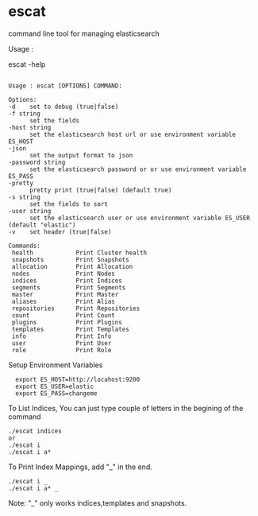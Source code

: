 # escat
command line tool for managing elasticsearch


Usage :

  escat -help
  
  ```

Usage : escat [OPTIONS] COMMAND:

Options:
  -d	set to debug (true|false)
  -f string
    	set the fields
  -host string
    	set the elasticsearch host url or use environment variable ES_HOST
  -json
    	set the output format to json
  -password string
    	set the elasticsearch password or or use environment variable ES_PASS
  -pretty
    	pretty print (true|false) (default true)
  -s string
    	set the fields to sort
  -user string
    	set the elasticsearch user or use environment variable ES_USER (default "elastic")
  -v	set header (true|false)

Commands:
   health            Print Cluster health
   snapshots         Print Snapshots     
   allocation        Print Allocation    
   nodes             Print Nodes         
   indices           Print Indices       
   segments          Print Segments      
   master            Print Master        
   aliases           Print Alias         
   repositories      Print Repositories  
   count             Print Count         
   plugins           Print Plugins       
   templates         Print Templates     
   info              Print Info          
   user              Print User          
   role              Print Role        

```


Setup Environment Variables
```
  export ES_HOST=http://locahost:9200
  export ES_USER=elastic
  export ES_PASS=changeme
```

To List Indices, You can just type couple of letters in the begining of the command

```
./escat indices 
or 
./escat i 
./escat i a*
```

To Print Index Mappings, add "_" in the end.

```
./escat i _
./escat i a* _
```

Note: "_" only works indices,templates and snapshots.
